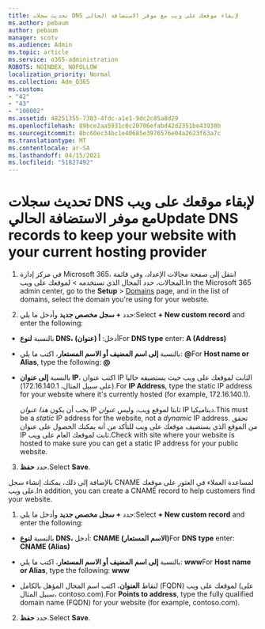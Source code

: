 ```yaml
---
title: تحديث سجلات DNS لإبقاء موقعك على ويب مع موفر الاستضافة الحالي
ms.author: pebaum
author: pebaum
manager: scotv
ms.audience: Admin
ms.topic: article
ms.service: o365-administration
ROBOTS: NOINDEX, NOFOLLOW
localization_priority: Normal
ms.collection: Adm_O365
ms.custom:
- "42"
- "43"
- "100002"
ms.assetid: 48251355-7383-4fdc-a1e1-9dc2c85a8d29
ms.openlocfilehash: 89bce2aa5931c0c20706efabd42d2351be43938b
ms.sourcegitcommit: 8bc60ec34bc1e40685e3976576e04a2623f63a7c
ms.translationtype: MT
ms.contentlocale: ar-SA
ms.lasthandoff: 04/15/2021
ms.locfileid: "51827492"
---
```

# <a name="update-dns-records-to-keep-your-website-with-your-current-hosting-provider"></a><span data-ttu-id="976c2-102">تحديث سجلات DNS لإبقاء موقعك على ويب مع موفر الاستضافة الحالي</span><span class="sxs-lookup"><span data-stu-id="976c2-102">Update DNS records to keep your website with your current hosting provider</span></span>

1. <span data-ttu-id="976c2-103">في مركز إدارة Microsoft 365، انتقل إلى صفحة مجالات الإعداد، وفي قائمة المجالات، حدد المجال الذي تستخدمه  >  [](https://admin.microsoft.com/Adminportal#/Domains) لموقعك على ويب.</span><span class="sxs-lookup"><span data-stu-id="976c2-103">In the Microsoft 365 admin center, go to the **Setup** > [Domains](https://admin.microsoft.com/Adminportal#/Domains) page, and in the list of domains, select the domain you're using for your website.</span></span>

2. <span data-ttu-id="976c2-104">حدد **+ سجل مخصص جديد** وأدخل ما يلي:</span><span class="sxs-lookup"><span data-stu-id="976c2-104">Select **+ New custom record** and enter the following:</span></span>

  - <span data-ttu-id="976c2-105">بالنسبة **لنوع DNS،** أدخل: **أ (عنوان)**</span><span class="sxs-lookup"><span data-stu-id="976c2-105">For **DNS type** enter: **A (Address)**</span></span>

  - <span data-ttu-id="976c2-106">بالنسبة **إلى اسم المضيف أو الاسم المستعار**، اكتب ما يلي: **@**</span><span class="sxs-lookup"><span data-stu-id="976c2-106">For **Host name or Alias**, type the following: **@**</span></span>

  - <span data-ttu-id="976c2-107">بالنسبة **إلى عنوان IP**، اكتب عنوان IP الثابت لموقعك على ويب حيث يستضيفه حاليا (على سبيل المثال، 172.16.140.1).</span><span class="sxs-lookup"><span data-stu-id="976c2-107">For **IP Address**, type the static IP address for your website where it's currently hosted (for example, 172.16.140.1).</span></span>

    <span data-ttu-id="976c2-108">يجب أن يكون  *هذا عنوان*  IP ثابتا لموقع ويب، وليس  *عنوان*  IP ديناميكيا.</span><span class="sxs-lookup"><span data-stu-id="976c2-108">This must be a  *static*  IP address for the website, not a  *dynamic*  IP address.</span></span> <span data-ttu-id="976c2-109">تحقق من الموقع الذي يستضيف موقعك على ويب للتأكد من أنه يمكنك الحصول على عنوان IP ثابت لموقعك العام على ويب.</span><span class="sxs-lookup"><span data-stu-id="976c2-109">Check with site where your website is hosted to make sure you can get a static IP address for your public website.</span></span>

3. <span data-ttu-id="976c2-110">حدد **حفظ**.</span><span class="sxs-lookup"><span data-stu-id="976c2-110">Select **Save**.</span></span>

<span data-ttu-id="976c2-111">بالإضافة إلى ذلك، يمكنك إنشاء سجل CNAME لمساعدة العملاء في العثور على موقعك على ويب.</span><span class="sxs-lookup"><span data-stu-id="976c2-111">In addition, you can create a CNAME record to help customers find your website.</span></span>
  
1. <span data-ttu-id="976c2-112">حدد **+ سجل مخصص جديد** وأدخل ما يلي:</span><span class="sxs-lookup"><span data-stu-id="976c2-112">Select **+ New custom record** and enter the following:</span></span>

  - <span data-ttu-id="976c2-113">بالنسبة **لنوع DNS،** أدخل: **CNAME (الاسم المستعار)**</span><span class="sxs-lookup"><span data-stu-id="976c2-113">For **DNS type** enter: **CNAME (Alias)**</span></span>

  - <span data-ttu-id="976c2-114">بالنسبة **إلى اسم المضيف أو الاسم المستعار**، اكتب ما يلي: **www**</span><span class="sxs-lookup"><span data-stu-id="976c2-114">For **Host name or Alias**, type the following: **www**</span></span>

  - <span data-ttu-id="976c2-115">لنقاط **العنوان**، اكتب اسم المجال المؤهل بالكامل (FQDN) لموقعك على ويب (على سبيل المثال، contoso.com).</span><span class="sxs-lookup"><span data-stu-id="976c2-115">For **Points to address**, type the fully qualified domain name (FQDN) for your website (for example, contoso.com).</span></span>

2. <span data-ttu-id="976c2-116">حدد **حفظ**.</span><span class="sxs-lookup"><span data-stu-id="976c2-116">Select **Save**.</span></span>

